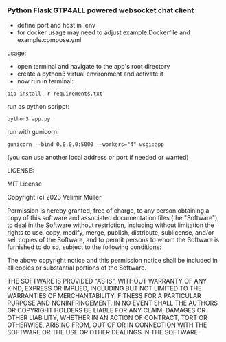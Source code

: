 ### Python Flask GTP4ALL powered websocket chat client

- define port and host in .env
- for docker usage may need to adjust example.Dockerfile and example.compose.yml 

usage:

- open terminal and navigate to the app's root directory
- create a python3 virtual environment and activate it
- now run in terminal:

`pip install -r requirements.txt`

run as python scrippt:

`python3 app.py`

run with gunicorn:

`gunicorn --bind 0.0.0.0:5000 --workers="4" wsgi:app`

(you can use another local address or port if needed or wanted)


LICENSE:

MIT License

Copyright (c) 2023 Velimir Müller

Permission is hereby granted, free of charge, to any person obtaining a copy
of this software and associated documentation files (the "Software"), to deal
in the Software without restriction, including without limitation the rights
to use, copy, modify, merge, publish, distribute, sublicense, and/or sell
copies of the Software, and to permit persons to whom the Software is
furnished to do so, subject to the following conditions:

The above copyright notice and this permission notice shall be included in all
copies or substantial portions of the Software.

THE SOFTWARE IS PROVIDED "AS IS", WITHOUT WARRANTY OF ANY KIND, EXPRESS OR
IMPLIED, INCLUDING BUT NOT LIMITED TO THE WARRANTIES OF MERCHANTABILITY,
FITNESS FOR A PARTICULAR PURPOSE AND NONINFRINGEMENT. IN NO EVENT SHALL THE
AUTHORS OR COPYRIGHT HOLDERS BE LIABLE FOR ANY CLAIM, DAMAGES OR OTHER
LIABILITY, WHETHER IN AN ACTION OF CONTRACT, TORT OR OTHERWISE, ARISING FROM,
OUT OF OR IN CONNECTION WITH THE SOFTWARE OR THE USE OR OTHER DEALINGS IN THE
SOFTWARE.
